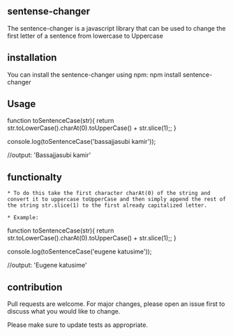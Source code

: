 ## sentense-changer

The sentence-changer is a javascript library that can be used to change the first 
letter of a sentence from lowercase to Uppercase

## installation
You can install the sentence-changer using npm:
npm install sentence-changer

## Usage
function toSentenceCase(str){
    return str.toLowerCase().charAt(0).toUpperCase() + str.slice(1);;
} 

console.log(toSentenceCase('bassajjasubi kamir')); 

//output: 'Bassajjasubi kamir'

## functionalty
    * To do this take the first character charAt(0) of the string and convert it to uppercase toUpperCase and then simply append the rest of the string str.slice(1) to the first already capitalized letter.

    * Example:

function toSentenceCase(str){
    return str.toLowerCase().charAt(0).toUpperCase() + str.slice(1);;
} 

console.log(toSentenceCase('eugene katusime')); 

//output: 'Eugene katusime'

## contribution
Pull requests are welcome. For major changes, please open an issue first
to discuss what you would like to change.

Please make sure to update tests as appropriate.


